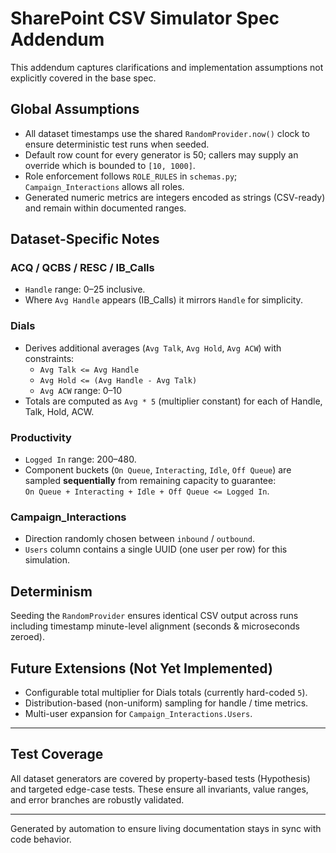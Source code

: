 # SharePoint CSV Simulator Spec Addendum

This addendum captures clarifications and implementation assumptions not explicitly covered in the base spec.

## Global Assumptions

- All dataset timestamps use the shared `RandomProvider.now()` clock to ensure deterministic test runs when seeded.
- Default row count for every generator is 50; callers may supply an override which is bounded to `[10, 1000]`.
- Role enforcement follows `ROLE_RULES` in `schemas.py`; `Campaign_Interactions` allows all roles.
- Generated numeric metrics are integers encoded as strings (CSV-ready) and remain within documented ranges.

## Dataset-Specific Notes

### ACQ / QCBS / RESC / IB_Calls

- `Handle` range: 0–25 inclusive.
- Where `Avg Handle` appears (IB_Calls) it mirrors `Handle` for simplicity.

### Dials

- Derives additional averages (`Avg Talk`, `Avg Hold`, `Avg ACW`) with constraints:
  - `Avg Talk <= Avg Handle`
  - `Avg Hold <= (Avg Handle - Avg Talk)`
  - `Avg ACW` range: 0–10
- Totals are computed as `Avg * 5` (multiplier constant) for each of Handle, Talk, Hold, ACW.

### Productivity

- `Logged In` range: 200–480.
- Component buckets (`On Queue`, `Interacting`, `Idle`, `Off Queue`) are sampled **sequentially** from remaining capacity to guarantee:  
  `On Queue + Interacting + Idle + Off Queue <= Logged In`.

### Campaign_Interactions

- Direction randomly chosen between `inbound` / `outbound`.
- `Users` column contains a single UUID (one user per row) for this simulation.

## Determinism

Seeding the `RandomProvider` ensures identical CSV output across runs including timestamp minute-level alignment (seconds & microseconds zeroed).

## Future Extensions (Not Yet Implemented)

- Configurable total multiplier for Dials totals (currently hard-coded `5`).
- Distribution-based (non-uniform) sampling for handle / time metrics.
- Multi-user expansion for `Campaign_Interactions.Users`.

---

## Test Coverage

All dataset generators are covered by property-based tests (Hypothesis) and targeted edge-case tests. These ensure all invariants, value ranges, and error branches are robustly validated.

---
Generated by automation to ensure living documentation stays in sync with code behavior.
